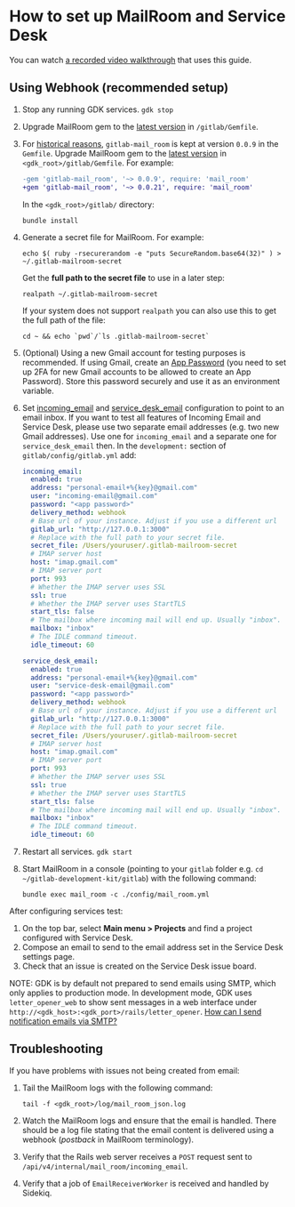 # How to set up MailRoom and Service Desk

You can watch [a recorded video walkthrough](https://www.youtube.com/watch?v=SdqBOK43MlI) that uses this guide.

## Using Webhook (recommended setup)

1. Stop any running GDK services. `gdk stop`
1. Upgrade MailRoom gem to the [latest version](https://rubygems.org/gems/gitlab-mail_room/) in `/gitlab/Gemfile`.
1. For [historical reasons](https://docs.gitlab.com/ee/development/emails.html#mailroom-gem-updates), `gitlab-mail_room`
   is kept at version `0.0.9` in the `Gemfile`. Upgrade MailRoom gem to the
   [latest version](https://rubygems.org/gems/gitlab-mail_room/) in `<gdk_root>/gitlab/Gemfile`. For example:

   ```diff
   -gem 'gitlab-mail_room', '~> 0.0.9', require: 'mail_room'
   +gem 'gitlab-mail_room', '~> 0.0.21', require: 'mail_room'
   ```

   In the `<gdk_root>/gitlab/` directory:
   
   ```shell
   bundle install
   ```

1. Generate a secret file for MailRoom. For example:

   ```shell
   echo $( ruby -rsecurerandom -e "puts SecureRandom.base64(32)" ) > ~/.gitlab-mailroom-secret
   ```
   
   Get the **full path to the secret file** to use in a later step:

   ```shell
   realpath ~/.gitlab-mailroom-secret
   ```
   
   If your system does not support `realpath` you can also use this to get the full path of the file:

   ```shell
   cd ~ && echo `pwd`/`ls .gitlab-mailroom-secret`
   ```

1. (Optional) Using a new Gmail account for testing purposes is recommended. If using Gmail, create an
   [App Password](https://support.google.com/accounts/answer/185833) (you need to set up 2FA for new Gmail accounts 
   to be allowed to create an App Password). Store this password securely and use it as an environment variable.
1. Set [incoming_email](https://docs.gitlab.com/ee/administration/incoming_email.html) and
   [service_desk_email](https://docs.gitlab.com/ee/user/project/service_desk.html#using-a-custom-email-address)
   configuration to point to an email inbox. If you want to test all features of Incoming Email and Service Desk, 
   please use two separate email addresses (e.g. two new Gmail addresses). Use one for `incoming_email` and a 
   separate one for `service_desk_email` then.
   In the `development:` section of `gitlab/config/gitlab.yml` add:

   ```yaml
   incoming_email:
     enabled: true
     address: "personal-email+%{key}@gmail.com"
     user: "incoming-email@gmail.com"
     password: "<app password>"
     delivery_method: webhook
     # Base url of your instance. Adjust if you use a different url
     gitlab_url: "http://127.0.0.1:3000"
     # Replace with the full path to your secret file.
     secret_file: /Users/youruser/.gitlab-mailroom-secret
     # IMAP server host
     host: "imap.gmail.com"
     # IMAP server port
     port: 993
     # Whether the IMAP server uses SSL
     ssl: true
     # Whether the IMAP server uses StartTLS
     start_tls: false
     # The mailbox where incoming mail will end up. Usually "inbox".
     mailbox: "inbox"
     # The IDLE command timeout.
     idle_timeout: 60

   service_desk_email:
     enabled: true
     address: "personal-email+%{key}@gmail.com"
     user: "service-desk-email@gmail.com"
     password: "<app password>"
     delivery_method: webhook
     # Base url of your instance. Adjust if you use a different url
     gitlab_url: "http://127.0.0.1:3000"
     # Replace with the full path to your secret file.
     secret_file: /Users/youruser/.gitlab-mailroom-secret
     # IMAP server host
     host: "imap.gmail.com"
     # IMAP server port
     port: 993
     # Whether the IMAP server uses SSL
     ssl: true
     # Whether the IMAP server uses StartTLS
     start_tls: false
     # The mailbox where incoming mail will end up. Usually "inbox".
     mailbox: "inbox"
     # The IDLE command timeout.
     idle_timeout: 60
   ```

1. Restart all services. `gdk start`
1. Start MailRoom in a console (pointing to your `gitlab` folder e.g. `cd ~/gitlab-development-kit/gitlab`) with the following command:

   ```shell
   bundle exec mail_room -c ./config/mail_room.yml
   ```

After configuring services test:

1. On the top bar, select **Main menu > Projects** and find a project configured with Service Desk.
1. Compose an email to send to the email address set in the Service Desk settings page.
1. Check that an issue is created on the Service Desk issue board.

NOTE:
GDK is by default not prepared to send emails using SMTP, which only applies to production mode. In development mode,
GDK uses `letter_opener_web` to show sent messages in a web interface under
`http://<gdk_host>:<gdk_port>/rails/letter_opener`. [How can I send notification emails via SMTP?](email.md)

## Troubleshooting

If you have problems with issues not being created from email:

1. Tail the MailRoom logs with the following command:

   ```shell
   tail -f <gdk_root>/log/mail_room_json.log
   ```

1. Watch the MailRoom logs and ensure that the email is handled. There should be a log file stating that the email
   content is delivered using a webhook (_postback_ in MailRoom terminology).
1. Verify that the Rails web server receives a `POST` request sent to `/api/v4/internal/mail_room/incoming_email`.
1. Verify that a job of `EmailReceiverWorker` is received and handled by Sidekiq.
